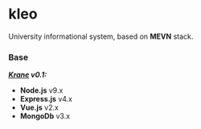 # kleo
University informational system, based on **MEVN** stack. 
### Base
***[Krane](https://github.com/invercity/krane) v0.1:***
- **Node.js** v9.x
- **Express.js** v4.x
- **Vue.js** v2.x
- **MongoDb** v3.x

